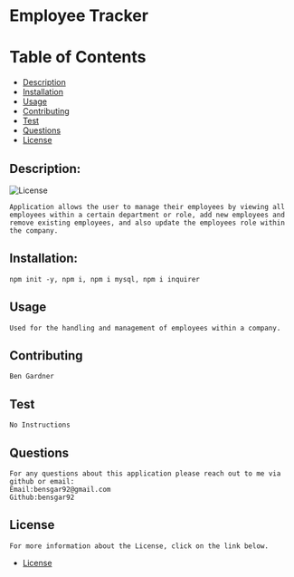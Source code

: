   
# Employee Tracker

# Table of Contents

- [Description](#description)
- [Installation](#installation) 
- [Usage](#usage)
- [Contributing](#contributing)
- [Test](#test)
- [Questions](#questions)
- [License](#license)

## Description:
![License](https://img.shields.io/badge/License-MIT-blue.svg "License Badge")

    Application allows the user to manage their employees by viewing all employees within a certain department or role, add new employees and remove existing employees, and also update the employees role within the company.
## Installation:
    npm init -y, npm i, npm i mysql, npm i inquirer
## Usage
    Used for the handling and management of employees within a company.
## Contributing
    Ben Gardner
## Test
    No Instructions
## Questions
    For any questions about this application please reach out to me via github or email:
    Email:bensgar92@gmail.com
    Github:bensgar92

## License
    For more information about the License, click on the link below.

- [License](https://opensource.org/Licenses/MIT)
